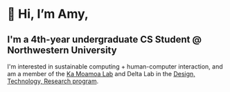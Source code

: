 # 👋 Hi, I’m Amy,
## I'm a 4th-year undergraduate CS Student @ Northwestern University
I'm interested in sustainable computing + human-computer interaction, and am a member of the [Ka Moamoa Lab](http://kamoamoa.eecs.northwestern.edu/) and Delta Lab in the [Design, Technology, Research program](https://dtr.northwestern.edu/).

<!---
amyeguo/amyeguo is a ✨ special ✨ repository because its `README.md` (this file) appears on your GitHub profile.
You can click the Preview link to take a look at your changes.
--->
